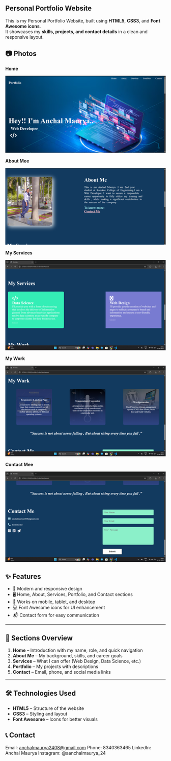 ## Personal Portfolio Website

This is my Personal Portfolio Website, built using **HTML5**, **CSS3**, and **Font Awesome icons**.  
It showcases my **skills, projects, and contact details** in a clean and responsive layout.

## 📷 Photos


**Home**

![pic1](https://github.com/AnchalMaurya/Prodigy_task3_Personal_portfolio/blob/main/Screenshot%202025-09-27%20100041.png)

**About Mee**

![pic2](https://github.com/AnchalMaurya/Prodigy_task3_Personal_portfolio/blob/main/Screenshot%202025-09-27%20100102.png)

**My Services**

![pic3](https://github.com/AnchalMaurya/Prodigy_task3_Personal_portfolio/blob/main/Screenshot%202025-09-27%20100157.png)

**My Work**

![pic4](https://github.com/AnchalMaurya/Prodigy_task3_Personal_portfolio/blob/main/Screenshot%202025-09-27%20100231.png)

**Contact Mee**

![pic5](https://github.com/AnchalMaurya/Prodigy_task3_Personal_portfolio/blob/main/Screenshot%202025-09-27%20100245.png)



## ✨ Features

- 🎨 Modern and responsive design  
- 🖥️ Home, About, Services, Portfolio, and Contact sections  
- 📱 Works on mobile, tablet, and desktop  
- 💻 Font Awesome icons for UI enhancement  
- 📬 Contact form for easy communication  

---

## 📂 Sections Overview

1. **Home** – Introduction with my name, role, and quick navigation  
2. **About Me** – My background, skills, and career goals  
3. **Services** – What I can offer (Web Design, Data Science, etc.)  
4. **Portfolio** – My projects with descriptions  
5. **Contact** – Email, phone, and social media links  

---

## 🛠️ Technologies Used

- **HTML5** – Structure of the website  
- **CSS3** – Styling and layout  
- **Font Awesome** – Icons for better visuals  

## 📞 Contact

Email: anchalmaurya2408@gmail.com
Phone: 8340363465
LinkedIn: Anchal Maurya
Instagram: @aanchalmaurya_24
